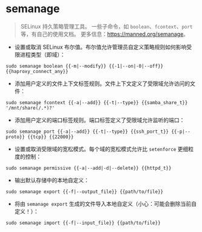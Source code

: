 # semanage

> SELinux 持久策略管理工具。
> 一些子命令，如 `boolean`、`fcontext`、`port` 等，有自己的使用文档。
> 更多信息：<https://manned.org/semanage>。

- 设置或取消 SELinux 布尔值。布尔值允许管理员自定义策略规则如何影响受限进程类型（即域）：

`sudo semanage boolean {{-m|--modify}} {{-1|--on|-0|--off}} {{haproxy_connect_any}}`

- 添加用户定义的文件上下文标签规则。文件上下文定义了受限域允许访问的文件：

`sudo semanage fcontext {{-a|--add}} {{-t|--type}} {{samba_share_t}} '/mnt/share(/.*)?'`

- 添加用户定义的端口标签规则。端口标签定义了受限域允许监听的端口：

`sudo semanage port {{-a|--add}} {{-t|--type}} {{ssh_port_t}} {{-p|--proto}} {{tcp}} {{22000}}`

- 设置或取消受限域的宽松模式。每个域的宽松模式允许比 `setenforce` 更细粒度的控制：

`sudo semanage permissive {{-a|--add|-d|--delete}} {{httpd_t}}`

- 输出默认存储中的本地自定义：

`sudo semanage export {{-f|--output_file}} {{path/to/file}}`

- 将由 `semanage export` 生成的文件导入本地自定义（小心：可能会删除当前自定义！）：

`sudo semanage import {{-f|--input_file}} {{path/to/file}}`